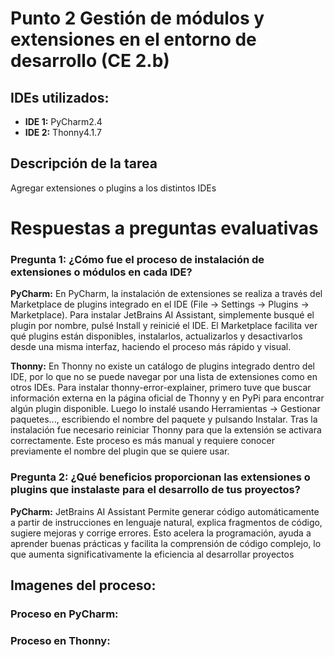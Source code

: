 # Punto 2 Gestión de módulos y extensiones en el entorno de desarrollo (CE 2.b)

## IDEs utilizados:
- **IDE 1:** PyCharm2.4
- **IDE 2:** Thonny4.1.7

## Descripción de la tarea
Agregar extensiones o plugins a los distintos IDEs

# Respuestas a preguntas evaluativas 
### Pregunta 1: ¿Cómo fue el proceso de instalación de extensiones o módulos en cada IDE?
**PyCharm:**
En PyCharm, la instalación de extensiones se realiza a través del Marketplace de plugins integrado en el IDE (File -> Settings -> Plugins -> Marketplace). Para instalar JetBrains AI Assistant, simplemente busqué el plugin por nombre, pulsé Install y reinicié el IDE. El Marketplace facilita ver qué plugins están disponibles, instalarlos, actualizarlos y desactivarlos desde una misma interfaz, haciendo el proceso más rápido y visual.

**Thonny:**
En Thonny no existe un catálogo de plugins integrado dentro del IDE, por lo que no se puede navegar por una lista de extensiones como en otros IDEs. Para instalar thonny-error-explainer, primero tuve que buscar información externa en la página oficial de Thonny y en PyPi para encontrar algún plugin disponible. Luego lo instalé usando Herramientas -> Gestionar paquetes..., escribiendo el nombre del paquete y pulsando Instalar. Tras la instalación fue necesario reiniciar Thonny para que la extensión se activara correctamente. Este proceso es más manual y requiere conocer previamente el nombre del plugin que se quiere usar.

### Pregunta 2: ¿Qué beneficios proporcionan las extensiones o plugins que instalaste para el desarrollo de tus proyectos?
**PyCharm:** JetBrains AI Assistant
Permite generar código automáticamente a partir de instrucciones en lenguaje natural, explica fragmentos de código, sugiere mejoras y corrige errores. Esto acelera la programación, ayuda a aprender buenas prácticas y facilita la comprensión de código complejo, lo que aumenta significativamente la eficiencia al desarrollar proyectos

## Imagenes del proceso:
### Proceso en PyCharm:
### Proceso en Thonny: